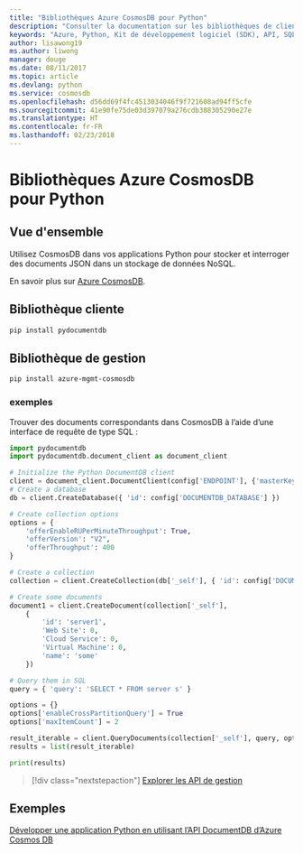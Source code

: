 ```yaml
---
title: "Bibliothèques Azure CosmosDB pour Python"
description: "Consulter la documentation sur les bibliothèques de client Python pour CosmosDB"
keywords: "Azure, Python, Kit de développement logiciel (SDK), API, SQL, base de données, Postgres, CosmosDB, NoSQL"
author: lisawong19
ms.author: liwong
manager: douge
ms.date: 08/11/2017
ms.topic: article
ms.devlang: python
ms.service: cosmosdb
ms.openlocfilehash: d56dd69f4fc4513034046f9f721608ad94ff5cfe
ms.sourcegitcommit: 41e90fe75de03d397079a276cdb388305290e27e
ms.translationtype: HT
ms.contentlocale: fr-FR
ms.lasthandoff: 02/23/2018
---
```

# <a name="azure-cosmosdb-libraries-for-python"></a>Bibliothèques Azure CosmosDB pour Python

## <a name="overview"></a>Vue d'ensemble

Utilisez CosmosDB dans vos applications Python pour stocker et interroger des documents JSON dans un stockage de données NoSQL.

En savoir plus sur [Azure CosmosDB](https://docs.microsoft.com/azure/cosmos-db/introduction).

## <a name="client-library"></a>Bibliothèque cliente
 ```bash
pip install pydocumentdb
 ```

## <a name="management-library"></a>Bibliothèque de gestion
```bash
pip install azure-mgmt-cosmosdb
```

### <a name="example"></a>exemples

Trouver des documents correspondants dans CosmosDB à l’aide d’une interface de requête de type SQL :

```python
import pydocumentdb
import pydocumentdb.document_client as document_client

# Initialize the Python DocumentDB client
client = document_client.DocumentClient(config['ENDPOINT'], {'masterKey': config['MASTERKEY']})
# Create a database
db = client.CreateDatabase({ 'id': config['DOCUMENTDB_DATABASE'] })

# Create collection options
options = {
    'offerEnableRUPerMinuteThroughput': True,
    'offerVersion': "V2",
    'offerThroughput': 400
}

# Create a collection
collection = client.CreateCollection(db['_self'], { 'id': config['DOCUMENTDB_COLLECTION'] }, options)

# Create some documents
document1 = client.CreateDocument(collection['_self'],
    { 
        'id': 'server1',
        'Web Site': 0,
        'Cloud Service': 0,
        'Virtual Machine': 0,
        'name': 'some' 
    })

# Query them in SQL
query = { 'query': 'SELECT * FROM server s' }    

options = {} 
options['enableCrossPartitionQuery'] = True
options['maxItemCount'] = 2

result_iterable = client.QueryDocuments(collection['_self'], query, options)
results = list(result_iterable)

print(results)
```
> [!div class="nextstepaction"]
> [Explorer les API de gestion](/python/api/overview/azure/cosmosdb/management)

## <a name="samples"></a>Exemples

[Développer une application Python en utilisant l’API DocumentDB d’Azure Cosmos DB](https://azure.microsoft.com/resources/samples/azure-cosmos-db-documentdb-python-getting-started/)



